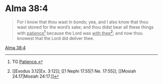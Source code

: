 # Alma 38:4

> For I know that thou wast in bonds; yea, and I also know that thou wast stoned for the word’s sake; and thou didst bear all these things with <u>patience</u>[^a] because the Lord was <u>with thee</u>[^b]; and now thou knowest that the Lord did deliver thee.

[Alma 38:4](https://www.churchofjesuschrist.org/study/scriptures/bofm/alma/38?lang=eng&id=p4#p4)


[^a]: TG [Patience.](https://www.churchofjesuschrist.org/study/scriptures/tg/patience?lang=eng)
[^b]: [[Exodus 3.12|Ex. 3:12]]; [[1 Nephi 17.55|1 Ne. 17:55]]; [[Mosiah 24.17|Mosiah 24:17.]]
